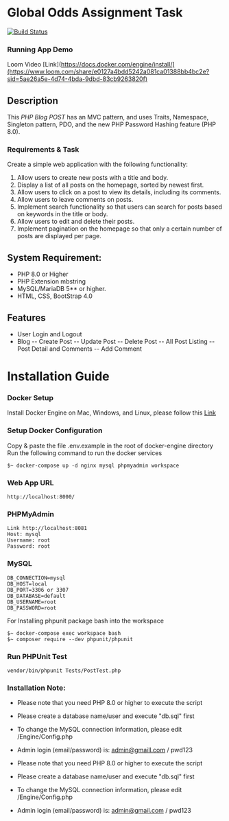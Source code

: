# Global Odds Assignment Task

[![Build Status](https://travis-ci.org/joemccann/dillinger.svg?branch=master)](https://travis-ci.org/joemccann/dillinger)

### Running App Demo 

Loom Video [Link](https://docs.docker.com/engine/install/](https://www.loom.com/share/e0127a4bdd5242a081ca01388bb4bc2e?sid=5ae26a5e-4d74-4bda-9dbd-83cb9263820f)


## Description

This *PHP Blog POST* has an MVC pattern, and uses Traits, Namespace, Singleton pattern, PDO, and the new PHP Password Hashing feature (PHP 8.0).

### Requirements & Task 
Create a simple web application with the following functionality:
1. Allow users to create new posts with a title and body.
2. Display a list of all posts on the homepage, sorted by newest first.
3. Allow users to click on a post to view its details, including its comments.
4. Allow users to leave comments on posts.
5. Implement search functionality so that users can search for posts based on
keywords in the title or body.
6. Allow users to edit and delete their posts.
7. Implement pagination on the homepage so that only a certain number of posts are
displayed per page.

## System Requirement:
- PHP 8.0 or Higher
- PHP Extension mbstring
- MySQL/MariaDB 5** or higher.
- HTML, CSS, BootStrap 4.0

## Features
- User Login and Logout
- Blog
-- Create Post
-- Update Post
-- Delete Post
-- All Post Listing
-- Post Detail and Comments
-- Add Comment

# Installation Guide

### Docker Setup 

Install Docker Engine on Mac, Windows, and Linux, please follow this [Link](https://docs.docker.com/engine/install/)

### Setup Docker Configuration

Copy & paste the file .env.example in the root of docker-engine directory
Run the following command to run the docker services
``` 
$~ docker-compose up -d nginx mysql phpmyadmin workspace
```

### Web App URL
```
http://localhost:8000/
```

### PHPMyAdmin

```
Link http://localhost:8081
Host: mysql
Username: root
Password: root
```

### MySQL
```
DB_CONNECTION=mysql
DB_HOST=local
DB_PORT=3306 or 3307
DB_DATABASE=default
DB_USERNAME=root
DB_PASSWORD=root
```

For Installing phpunit package bash into the workspace
```
$~ docker-compose exec workspace bash
$~ composer require --dev phpunit/phpunit
```
### Run PHPUnit Test
```
vendor/bin/phpunit Tests/PostTest.php
```

### Installation Note:
- Please note that you need PHP 8.0 or higher to execute the script
- Please create a database name/user and execute "db.sql" first
- To change the MySQL connection information, please edit /Engine/Config.php
- Admin login (email/password) is: admin@gmaill.com / pwd123


- Please note that you need PHP 8.0 or higher to execute the script
- Please create a database name/user and execute "db.sql" first
- To change the MySQL connection information, please edit /Engine/Config.php
- Admin login (email/password) is: admin@gmail.com / pwd123
